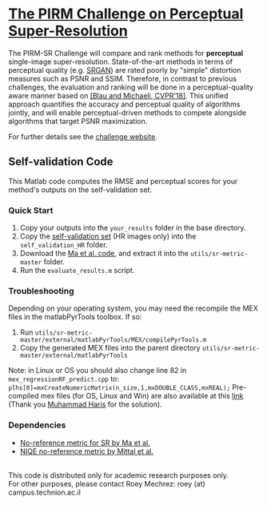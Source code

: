 # [The PIRM Challenge on Perceptual Super-Resolution](https://www.pirm2018.org/PIRM-SR.html)
The PIRM-SR Challenge will compare and rank methods for <b>perceptual</b> single-image super-resolution. State-of-the-art methods in terms of perceptual quality (e.g. [SRGAN](https://arxiv.org/pdf/1609.04802.pdf)) are rated poorly by "simple" distortion measures such as PSNR and SSIM. Therefore, in contrast to previous challenges, the evaluation and ranking will be done in a perceptual-quality aware manner based on [[Blau and Michaeli, CVPR'18]](https://arxiv.org/pdf/1711.06077.pdf). This unified approach quantifies the accuracy and perceptual quality of algorithms jointly, and will enable perceptual-driven methods to compete alongside algorithms that target PSNR maximization.

For further details see the [challenge website](https://www.pirm2018.org/PIRM-SR.html).

##  Self-validation Code
This Matlab code computes the RMSE and perceptual scores for your method's outputs on the self-validation set.

### Quick Start
1. Copy your outputs into the ```your_results``` folder in the base directory.
2. Copy the [self-validation set](https://www.pirm2018.org/dataset.html) (HR images only) into the ```self_validation_HR``` folder.
3. Download the [Ma et al. code](https://github.com/chaoma99/sr-metric), and extract it into the ```utils/sr-metric-master``` folder.
4. Run the ```evaluate_results.m``` script.

### Troubleshooting
Depending on your operating system, you may need the recompile the MEX files in the matlabPyrTools toolbox. If so:
1. Run ```utils/sr-metric-master/external/matlabPyrTools/MEX/compilePyrTools.m```
2. Copy the generated MEX files into the parent directory ```utils/sr-metric-master/external/matlabPyrTools```

Note: in Linux or OS you should also change line 82 in ```mex_regressionRF_predict.cpp``` to: ```plhs[0]=mxCreateNumericMatrix(n_size,1,mxDOUBLE_CLASS,mxREAL);```
Pre-compiled mex files (for OS, Linux and Win) are also available at this [link ](https://www.dropbox.com/s/edm76nhxhiouezu/RF_Reg_C.zip?dl=0)(Thank you [Muhammad Haris](https://github.com/alterzero) for the solution).

### Dependencies
- [No-reference metric for SR by Ma et al.](https://sites.google.com/site/chaoma99/sr-metric)
- [NIQE no-reference metric by Mittal et al.](https://doi.org/10.1109/LSP.2012.2227726)


<br>This code is distributed only for academic research purposes only.
<br>For other purposes, please contact Roey Mechrez: roey (at) campus.technion.ac.il
